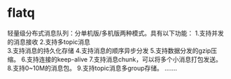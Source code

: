 # flatq
轻量级分布式消息队列：分单机版/多机版两种模式。具有以下功能：
1.支持并发的消息接收
2.支持多topic消息	
3.支持消息的持久化存储
4.支持消息的顺序异步分发
5.支持数据分发的gzip压缩。
6.支持连接的keep-alive
7.支持消息chunk，可以将多个小消息打包发送。
8.支持0~10M的消息包。
9.支持topic消息多group存储。
.......
